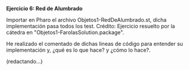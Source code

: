 **Ejercicio 6: Red de Alumbrado**

Importar en Pharo el archivo Objetos1-RedDeAlumbrado.st, dicha implementación pasa todos los test. Crédito: Ejercicio resuelto por la cátedra en "Objetos1-FarolasSolution.package".

He realizado el comentado de dichas lineas de código para entender su implementación y, ¿qué es lo que hace? y ¿cómo lo hace?.

(redactando...)
